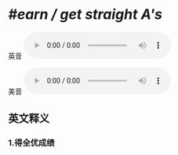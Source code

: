 # ***\#earn / get straight A's*** 
英音
<audio src="./media/earn straight A’s1_AAC.aac" controls="controls"></audio>

美音
<audio src="./media/earn straight A’s2_AAC.aac" controls="controls"></audio>



  

英文释义
---
### 1.**得全优成绩**  


